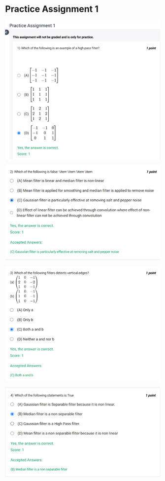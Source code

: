 # Practice Assignment 1
![Image 1](../assets/8.png)

![Image 2](../assets/9.png)

![Image 3](../assets/10.png)

![Image 4](../assets/11.png)


